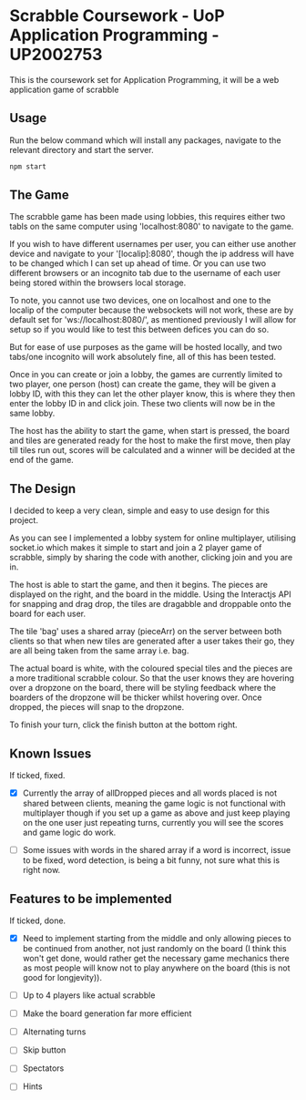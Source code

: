 # Scrabble Coursework - UoP Application Programming - UP2002753

This is the coursework set for Application Programming, it will be a web application game of scrabble

## Usage

Run the below command which will install any packages, navigate to the relevant directory and start the server.

```bash
npm start
```

## The Game

The scrabble game has been made using lobbies, this requires either two tabls on the same computer using 'localhost:8080' to navigate to the game.

If you wish to have different usernames per user, you can either use another device and navigate to your '[localip]:8080', though the ip address will have to be changed which I can set up ahead of time. Or you can use two different browsers or an incognito tab due to the username of each user being stored within the browsers local storage.

To note, you cannot use two devices, one on localhost and one to the localip of the computer because the websockets will not work, these are by default set for 'ws://localhost:8080/', as mentioned previously I will allow for setup so if you would like to test this between defices you can do so.

But for ease of use purposes as the game will be hosted locally, and two tabs/one incognito will work absolutely fine, all of this has been tested.

Once in you can create or join a lobby, the games are currently limited to two player, one person (host) can create the game, they will be given a lobby ID, with this they can let the other player know, this is where they then enter the lobby ID in and click join. These two clients will now be in the same lobby.

The host has the ability to start the game, when start is pressed, the board and tiles are generated ready for the host to make the first move, then play till tiles run out, scores will be calculated and a winner will be decided at the end of the game.

## The Design

I decided to keep a very clean, simple and easy to use design for this project.

As you can see I implemented a lobby system for online multiplayer, utilising socket.io which makes it simple to start and join a 2 player game of scrabble, simply by sharing the code with another, clicking join and you are in. 

The host is able to start the game, and then it begins. The pieces are displayed on the right, and the board in the middle. Using the Interactjs API for snapping and drag drop, the tiles are dragabble and droppable onto the board for each user.

The tile 'bag' uses a shared array (pieceArr) on the server between both clients so that when new tiles are generated after a user takes their go, they are all being taken from the same array i.e. bag.

The actual board is white, with the coloured special tiles and the pieces are a more traditional scrabble colour. So that the user knows they are hovering over a dropzone on the board, there will be styling feedback where the boarders of the dropzone will be thicker whilst hovering over. Once dropped, the pieces will snap to the dropzone.

To finish your turn, click the finish button at the bottom right.

## Known Issues

If ticked, fixed.

- [x] Currently the array of allDropped pieces and all words placed is not shared between clients, meaning the game logic is not functional with multiplayer
    though if you set up a game as above and just keep playing on the one user just repeating turns, currently you will see the scores and game logic do work.

- [ ] Some issues with words in the shared array if a word is incorrect, issue to be fixed, word detection, is being a bit funny, not sure what this is right now.



## Features to be implemented

If ticked, done.

- [x] Need to implement starting from the middle and only allowing pieces to be continued from another, not just randomly on the board (I think this won't get done,
    would rather get the necessary game mechanics there as most people will know not to play anywhere on the board (this is not good for longjevity)).

- [ ] Up to 4 players like actual scrabble

- [ ] Make the board generation far more efficient

- [ ] Alternating turns

- [ ] Skip button

- [ ] Spectators

- [ ] Hints